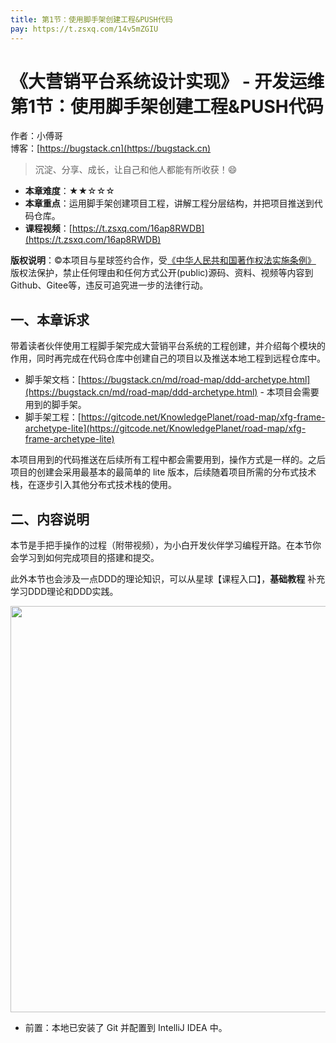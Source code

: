 ```yaml
---
title: 第1节：使用脚手架创建工程&PUSH代码
pay: https://t.zsxq.com/14v5mZGIU
---
```


# 《大营销平台系统设计实现》 - 开发运维 第1节：使用脚手架创建工程&PUSH代码

作者：小傅哥
<br/>博客：[https://bugstack.cn](https://bugstack.cn)

>沉淀、分享、成长，让自己和他人都能有所收获！😄

- **本章难度**：★★☆☆☆
- **本章重点**：运用脚手架创建项目工程，讲解工程分层结构，并把项目推送到代码仓库。
- **课程视频**：[https://t.zsxq.com/16ap8RWDB](https://t.zsxq.com/16ap8RWDB)

**版权说明**：©本项目与星球签约合作，受[《中华人民共和国著作权法实施条例》](http://www.gov.cn/zhengce/2020-12/26/content_5573623.htm) 版权法保护，禁止任何理由和任何方式公开(public)源码、资料、视频等内容到Github、Gitee等，违反可追究进一步的法律行动。

## 一、本章诉求

带着读者伙伴使用工程脚手架完成大营销平台系统的工程创建，并介绍每个模块的作用，同时再完成在代码仓库中创建自己的项目以及推送本地工程到远程仓库中。

- 脚手架文档：[https://bugstack.cn/md/road-map/ddd-archetype.html](https://bugstack.cn/md/road-map/ddd-archetype.html) - 本项目会需要用到的脚手架。
- 脚手架工程：[https://gitcode.net/KnowledgePlanet/road-map/xfg-frame-archetype-lite](https://gitcode.net/KnowledgePlanet/road-map/xfg-frame-archetype-lite)

本项目用到的代码推送在后续所有工程中都会需要用到，操作方式是一样的。之后项目的创建会采用最基本的最简单的 lite 版本，后续随着项目所需的分布式技术栈，在逐步引入其他分布式技术栈的使用。

## 二、内容说明

本节是手把手操作的过程（附带视频），为小白开发伙伴学习编程开路。在本节你会学习到如何完成项目的搭建和提交。

此外本节也会涉及一点DDD的理论知识，可以从星球【课程入口】，**基础教程** 补充学习DDD理论和DDD实践。

<div align="center">
    <img src="https://bugstack.cn/images/article/project/big-market/big-market-02-01.png?raw=true" width="650px">
</div>

- 前置：本地已安装了 Git 并配置到 IntelliJ IDEA 中。